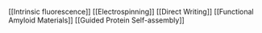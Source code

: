 [[Intrinsic fluorescence]]
[[Electrospinning]]
[[Direct Writing]]
[[Functional Amyloid Materials]]
[[Guided Protein Self-assembly]]
